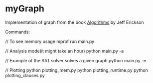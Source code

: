 # myGraph
Implementation of graph from the book [Algorithms](http://jeffe.cs.illinois.edu/teaching/algorithms/) by Jeff Erickson

Commands:

// To see memory usage
mprof run main.py 

// Analysis mode(it might take an hour)
python main.py -a

// Example of the SAT solver solves a given graph
python main.py -e 

// Plotting
python plotting_mem.py
python plotting_runtime.py
python plotting_clauses.py